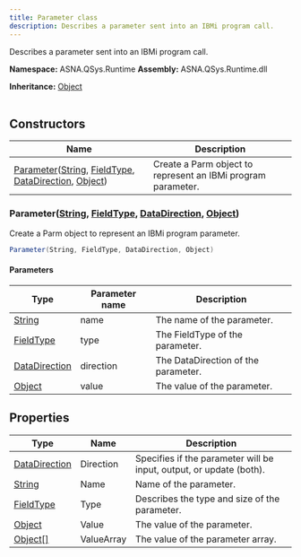 ```yaml
---
title: Parameter class
description: Describes a parameter sent into an IBMi program call.
---
```


Describes a parameter sent into an IBMi program call.

**Namespace:** ASNA.QSys.Runtime
**Assembly:** ASNA.QSys.Runtime.dll

**Inheritance:** [Object](https://docs.microsoft.com/en-us/dotnet/api/system.object)
<br>
<br>

## Constructors

| Name | Description |
| --- | --- |
| [Parameter](#parameterstring-fieldtype-datadirection-object)([String](https://docs.microsoft.com/en-us/dotnet/api/system.string), [FieldType](/reference/datagate/datagate-common/field-type.html), [DataDirection](/reference/datagate/datagate-common/data-direction.html), [Object](https://docs.microsoft.com/en-us/dotnet/api/system.object)) | Create a Parm object to represent an IBMi program parameter.

### Parameter([String](https://docs.microsoft.com/en-us/dotnet/api/system.string), [FieldType](/reference/datagate/datagate-common/field-type.html), [DataDirection](/reference/datagate/datagate-common/data-direction.html), [Object](https://docs.microsoft.com/en-us/dotnet/api/system.object))

Create a Parm object to represent an IBMi program parameter.

```cs
Parameter(String, FieldType, DataDirection, Object)
```

#### Parameters

| Type | Parameter name | Description
| --- | --- | ---
| [String](https://docs.microsoft.com/en-us/dotnet/api/system.string) | name | The name of the parameter.
| [FieldType](/reference/datagate/datagate-common/field-type.html) | type | The FieldType of the parameter.
| [DataDirection](/reference/datagate/datagate-common/data-direction.html) | direction | The DataDirection of the parameter.
| [Object](https://docs.microsoft.com/en-us/dotnet/api/system.object) | value | The value of the parameter.

## Properties

| Type | Name | Description
| --- | --- | --- 
| [DataDirection](/reference/datagate/datagate-common/data-direction.html) | Direction | Specifies if the parameter will be input, output, or update (both). |
| [String](https://learn.microsoft.com/en-us/dotnet/api/system.string?view=net-8.0) | Name | Name of the parameter. |
| [FieldType](/reference/datagate/datagate-common/field-type.html) | Type | Describes the type and size of the parameter. |
| [Object](https://docs.microsoft.com/en-us/dotnet/api/system.object) | Value | The value of the parameter. |
| [Object\[\]](https://docs.microsoft.com/en-us/dotnet/api/system.object) | ValueArray | The value of the parameter array. |
